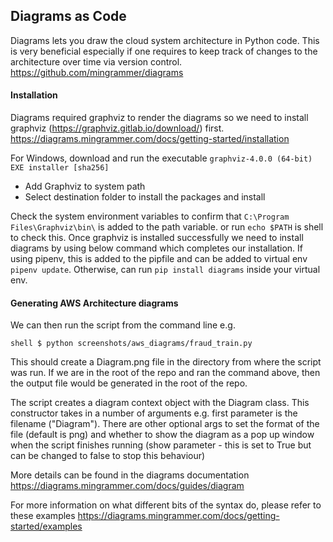 ## Diagrams as Code

Diagrams lets you draw the cloud system architecture in Python code. This is very beneficial especially if 
one requires to keep track of changes to the architecture over time  via version control.
https://github.com/mingrammer/diagrams

#### Installation 

Diagrams required graphviz to render the diagrams so we need to install graphviz (https://graphviz.gitlab.io/download/) 
first.
https://diagrams.mingrammer.com/docs/getting-started/installation

For Windows, download and run the executable `graphviz-4.0.0 (64-bit) EXE installer [sha256]` 
 * Add Graphviz to system path
 * Select destination folder to install the packages and install

Check the system environment variables to confirm that `C:\Program Files\Graphviz\bin\` is added to the path variable.
or run `echo $PATH` is shell to check this.
Once graphviz is installed successfully we need to install diagrams by using below command which completes our installation.
If using pipenv, this is added to the pipfile and can be added to virtual env `pipenv update`. Otherwise, can 
run `pip install diagrams` inside your virtual env. 


#### Generating AWS Architecture diagrams

We can then run the script from the command line e.g.

``shell
$ python screenshots/aws_diagrams/fraud_train.py 
``

This should create a Diagram.png file in the directory from where the script was run. If we are in the root of the repo
and ran the command above, then the output file would be generated in the root of the repo. 

The script creates a diagram context object with the Diagram class. This constructor takes in a number of arguments 
e.g. first parameter is the filename ("Diagram"). There are other optional args to set the format of the file (default is png)
and whether to show the diagram as a pop up window when the script finishes running (show parameter - this is set to True but can be 
changed to false to stop this behaviour) 

More details can be found in the diagrams documentation https://diagrams.mingrammer.com/docs/guides/diagram

For more information on what different bits of the syntax do, please refer to these examples https://diagrams.mingrammer.com/docs/getting-started/examples